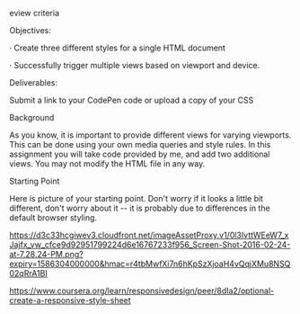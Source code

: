 eview criteria

Objectives:

· Create three different styles for a single HTML document

· Successfully trigger multiple views based on viewport and device.

Deliverables:

Submit a link to your CodePen code or upload a copy of your CSS

Background

As you know, it is important to provide different views for varying viewports. This can be done using your own media queries and style rules. In this assignment you will take code provided by me, and add two additional views. You may not modify the HTML file in any way.

Starting Point

Here is picture of your starting point. Don't worry if it looks a little bit different, don't worry about it -- it is probably due to differences in the default browser styling.


https://d3c33hcgiwev3.cloudfront.net/imageAssetProxy.v1/0l3IvttWEeW7_xJajfx_vw_cfce9d92951799224d6e16767233f956_Screen-Shot-2016-02-24-at-7.28.24-PM.png?expiry=1586304000000&hmac=r4tbMwfXi7n6hKpSzXjoaH4vQqjXMu8NSQ02qRrA1BI

https://www.coursera.org/learn/responsivedesign/peer/8dIa2/optional-create-a-responsive-style-sheet